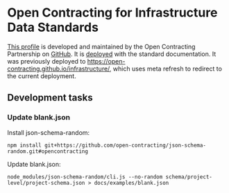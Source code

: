 # Open Contracting for Infrastructure Data Standards

[This profile](https://standard.open-contracting.org/infrastructure/latest/en/) is developed and maintained by the Open Contracting Partnership on [GitHub](https://github.com/open-contracting/infrastructure). It is [deployed](https://standard.open-contracting.org/infrastructure/) with the standard documentation. It was previously deployed to <https://open-contracting.github.io/infrastructure/>, which uses meta refresh to redirect to the current deployment.

## Development tasks

### Update blank.json

Install json-schema-random:

```shell
npm install git+https://github.com/open-contracting/json-schema-random.git#opencontracting
```

Update blank.json:

```shell
node_modules/json-schema-random/cli.js --no-random schema/project-level/project-schema.json > docs/examples/blank.json
```
